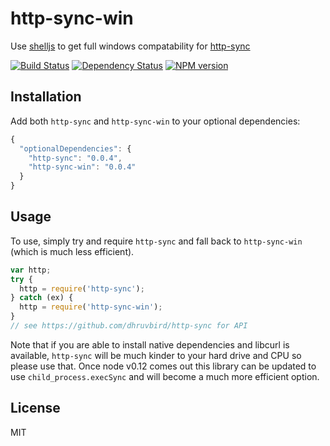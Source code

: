 # http-sync-win

Use [shelljs](https://github.com/arturadib/shelljs) to get full windows compatability for [http-sync](https://github.com/dhruvbird/http-sync)

[![Build Status](https://travis-ci.org/ForbesLindesay/http-sync-win.png?branch=master)](https://travis-ci.org/ForbesLindesay/http-sync-win)
[![Dependency Status](https://gemnasium.com/ForbesLindesay/http-sync-win.png)](https://gemnasium.com/ForbesLindesay/http-sync-win)
[![NPM version](https://badge.fury.io/js/http-sync-win.png)](http://badge.fury.io/js/http-sync-win)

## Installation

Add both `http-sync` and `http-sync-win` to your optional dependencies:

```js
{
  "optionalDependencies": {
    "http-sync": "0.0.4",
    "http-sync-win": "0.0.4"
  }
}
```

## Usage

To use, simply try and require `http-sync` and fall back to `http-sync-win` (which is much less efficient).

```js
var http;
try {
  http = require('http-sync');
} catch (ex) {
  http = require('http-sync-win');
}
// see https://github.com/dhruvbird/http-sync for API
```

Note that if you are able to install native dependencies and libcurl is available, `http-sync` will be much kinder to your hard drive and CPU so please use that.  Once node v0.12 comes out this library can be updated to use `child_process.execSync` and will become a much more efficient option.

## License

  MIT